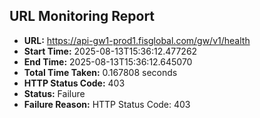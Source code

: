 ## URL Monitoring Report

- **URL:** https://api-gw1-prod1.fisglobal.com/gw/v1/health
- **Start Time:** 2025-08-13T15:36:12.477262
- **End Time:** 2025-08-13T15:36:12.645070
- **Total Time Taken:** 0.167808 seconds
- **HTTP Status Code:** 403
- **Status:** Failure
- **Failure Reason:** HTTP Status Code: 403
